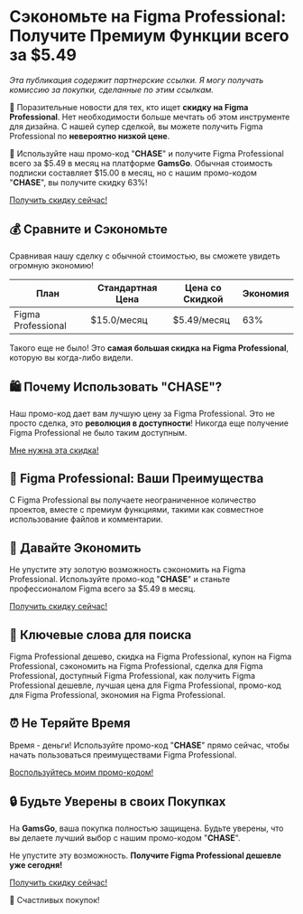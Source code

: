 # Сэкономьте на Figma Professional: Получите Премиум Функции всего за $5.49 

*Эта публикация содержит партнерские ссылки. Я могу получать комиссию за покупки, сделанные по этим ссылкам.*

🎉 Поразительные новости для тех, кто ищет **скидку на Figma Professional**. Нет необходимости больше мечтать об этом инструменте для дизайна. С нашей супер сделкой, вы можете получить Figma Professional по **невероятно низкой цене**.

🔖 Используйте наш промо-код "**CHASE**" и получите Figma Professional всего за $5.49 в месяц на платформе **GamsGo**. Обычная стоимость подписки составляет $15.00 в месяц, но с нашим промо-кодом "**CHASE**", вы получите скидку 63%! 

[Получить скидку сейчас!](https://www.gamsgo.com/partner/ykeX7B)

## 💰 Сравните и Сэкономьте

Сравнивая нашу сделку с обычной стоимостью, вы сможете увидеть огромную экономию!

| План | Стандартная Цена | Цена со Скидкой | Экономия |
| ----------- | ----------- | ----------- | ----------- |
| Figma Professional | $15.0/месяц | $5.49/месяц | 63% |

Такого еще не было! Это **самая большая скидка на Figma Professional**, которую вы когда-либо видели. 

## 🛍 Почему Использовать "**CHASE**"?

Наш промо-код дает вам лучшую цену за Figma Professional. Это не просто сделка, это **революция в доступности**! Никогда еще получение Figma Professional не было таким доступным. 

[Мне нужна эта скидка!](https://www.gamsgo.com/partner/ykeX7B)

## 💼 Figma Professional: Ваши Преимущества

С Figma Professional вы получаете неограниченное количество проектов, вместе с премиум функциями, такими как совместное использование файлов и комментарии. 

## 🚀 Давайте Экономить

Не упустите эту золотую возможность сэкономить на Figma Professional. Используйте промо-код "**CHASE**" и станьте профессионалом Figma всего за $5.49 в месяц. 

[Получить скидку сейчас!](https://www.gamsgo.com/partner/ykeX7B)

## 🔎 Ключевые слова для поиска

Figma Professional дешево, скидка на Figma Professional, купон на Figma Professional, сэкономить на Figma Professional, сделка для Figma Professional, доступный Figma Professional, как получить Figma Professional дешевле, лучшая цена для Figma Professional, промо-код для Figma Professional, экономия на Figma Professional.

## ⏰ Не Теряйте Время

Время - деньги! Используйте промо-код "**CHASE**" прямо сейчас, чтобы начать пользоваться преимуществами Figma Professional. 

[Воспользуйтесь моим промо-кодом!](https://www.gamsgo.com/partner/ykeX7B)

## 🔒 Будьте Уверены в своих Покупках 

На **GamsGo**, ваша покупка полностью защищена. Будьте уверены, что вы делаете лучший выбор с нашим промо-кодом "**CHASE**". 

Не упустите эту возможность. **Получите Figma Professional дешевле уже сегодня!**

[Получить скидку сейчас!](https://www.gamsgo.com/partner/ykeX7B)

🎁 Счастливых покупок!
